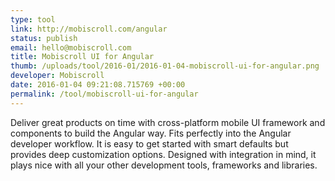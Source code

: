 ```yaml
--- 
type: tool
link: http://mobiscroll.com/angular
status: publish
email: hello@mobiscroll.com
title: Mobiscroll UI for Angular
thumb: /uploads/tool/2016-01/2016-01-04-mobiscroll-ui-for-angular.png
developer: Mobiscroll
date: 2016-01-04 09:21:08.715769 +00:00
permalink: /tool/mobiscroll-ui-for-angular
---
```


Deliver great products on time with cross-platform mobile UI framework and components to build the Angular way. Fits perfectly into the Angular developer workflow. It is easy to get started with smart defaults but provides deep customization options. Designed with integration in mind, it plays nice with all your other development tools, frameworks and libraries.
